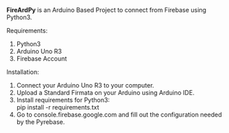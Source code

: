 <b>FireArdPy</b> is an Arduino Based Project to connect from Firebase using Python3.

Requirements:
1. Python3
2. Arduino Uno R3
3. Firebase Account

Installation:
1. Connect your Arduino Uno R3 to your computer.
2. Upload a Standard Firmata on your Arduino using Arduino IDE.
3. Install requirements for Python3:
	<br>pip install -r requirements.txt
4. Go to console.firebase.google.com and fill out the configuration needed by the Pyrebase.



